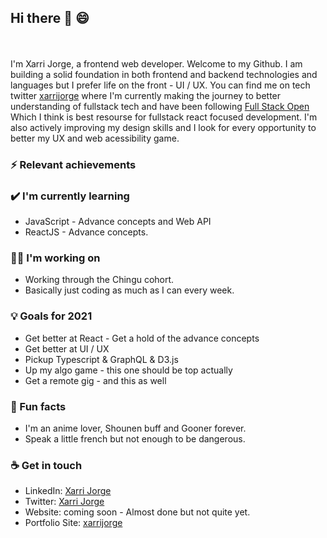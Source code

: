 ## Hi there :wave: :smile:
<br>
<br>
I'm Xarri Jorge, a frontend web developer. Welcome to my Github. I am building a solid foundation in both frontend and backend technologies and languages but I prefer life on the front - UI / UX. You can find me on tech twitter <a href = "https://twitter.com/xarrijorge">xarrijorge</a> where I'm currently making the journey to better understanding of fullstack tech and have been following <a href="https://fullstackopen.com/en">Full Stack Open</a> Which I think is best resourse for fullstack react focused development. I'm also actively improving my design skills and I look for every opportunity to better my UX  and web acessibility game.

### ⚡ Relevant achievements

### ✔️ I'm currently learning
- JavaScript - Advance concepts and Web API
- ReactJS - Advance concepts. 

### 👩‍💻 I'm working on
- Working through the Chingu cohort. 
- Basically just coding as much as I can every week. 

### 💡 Goals for 2021
- Get better at React - Get a hold of the advance concepts
- Get better at UI / UX
- Pickup Typescript & GraphQL & D3.js
- Up my algo game - this one should be top actually
- Get a remote gig - and this as well

### 🌴 Fun facts
- I'm an anime lover, Shounen buff and Gooner forever. 
- Speak a little french but not enough to be dangerous.

### ☕ Get in touch
- LinkedIn: <a href = "https://www.linkedin.com/in/xarri/">Xarri Jorge</a>
- Twitter: <a href = "https://twitter.com/xarri">Xarri Jorge</a>
- Website: coming soon - Almost done but not quite yet.
- Portfolio Site: <a href = "https://xarrijorge.netlify.app">xarrijorge</a>
<br>
<br>
